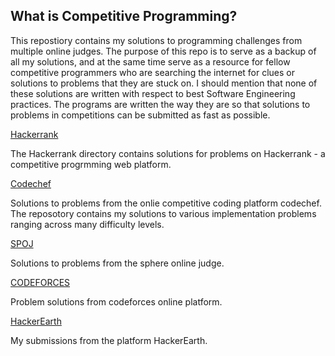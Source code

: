 ## What is Competitive Programming?

This repostiory contains my solutions to programming challenges from multiple online judges. The purpose of this repo is to serve as a backup of all my solutions, and at the same time serve as a resource for fellow competitive programmers who are searching the internet for clues or solutions to problems that they are stuck on.
I should mention that none of these solutions are written with respect to best Software Engineering practices. The programs are written the way they are so that solutions to problems in competitions can be submitted as fast as possible.

[Hackerrank](https://www.hackerrank.com/masterchief_01)

The Hackerrank directory contains solutions for problems on Hackerrank - a competitive progrmming web platform.

[Codechef](https://www.codechef.com)

Solutions to problems from the onlie competitive coding platform codechef.
The reposotory contains my solutions to various implementation problems ranging across many difficulty levels.

[SPOJ](https://www.spoj.com/)

Solutions to problems from the sphere online judge.

[CODEFORCES](https://codeforces.com/)

Problem solutions from codeforces online platform.

[HackerEarth](https://www.hackerearth.com/challenges/)

My submissions from the platform HackerEarth.
